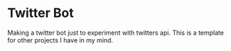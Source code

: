 # Twitter Bot
Making a twitter bot just to experiment with twitters api. This is a template for other projects I have in my mind.
